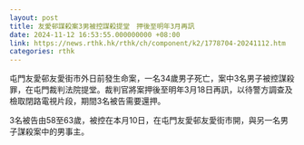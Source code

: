 ```yaml
---
layout: post
title: 友愛邨謀殺案3男被控謀殺提堂　押後至明年3月再訊
date: 2024-11-12 16:53:55.000000000 +08:00
link: https://news.rthk.hk/rthk/ch/component/k2/1778704-20241112.htm
categories: rthk
---
```


屯門友愛邨友愛街市外日前發生命案，一名34歲男子死亡，案中3名男子被控謀殺罪，在屯門裁判法院提堂。裁判官將案押後至明年3月18日再訊，以待警方調查及檢取閉路電視片段，期間3名被告需要還押。

3名被告由58至63歲，被控在本月10日，在屯門友愛邨友愛街市開，與另一名男子謀殺案中的男事主。
